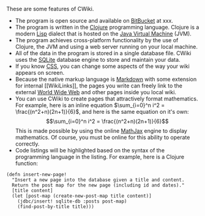 These are some features of CWiki.

* The program is open source and available on [BitBucket](https://bitbucket.org/product) at xxx.
* The program is written in the [Clojure](https://clojure.org/) programming language. Clojure is a modern [Lisp](https://en.wikipedia.org/wiki/Lisp_(programming_language)) dialect that is hosted on the [Java Virtual Machine](https://en.wikipedia.org/wiki/Java_virtual_machine) (JVM).
* The program achieves cross-platform functionality by the use of Clojure, the JVM and using a web server running on your local machine.
* All of the data in the program is stored in a single database file. CWiki uses the [SQLite](https://www.sqlite.org/) database engine to store and maintain your data.
* If you know [CSS](https://www.w3.org/Style/CSS/Overview.en.html), you can change some aspects of the way your wiki appears on screen.
* Because the native markup language is [Markdown](https://daringfireball.net/projects/markdown/) with some extension for internal [[WikiLinks]], the pages you write can freely link to the external [World Wide Web](https://en.wikipedia.org/wiki/World_Wide_Web) and other pages inside you local wiki.
* You can use CWiki to create pages that attractively format mathematics. For example, here is an inline equation $\sum_{i=0}^n i^2 = \frac{(n^2+n)(2n+1)}{6}$, and here is the same equation on it's own:
$$\sum_{i=0}^n i^2 = \frac{(n^2+n)(2n+1)}{6}$$
This is made possible by using the online  [MathJax](https://www.mathjax.org/) engine to display mathematics. Of course, you must be online for this ability to operate correctly.
* Code listings will be highlighted based on the syntax of the programming language in the listing. For example, here is a Clojure function:

```prettyprint
(defn insert-new-page!
  "Insert a new page into the database given a title and content.
  Return the post map for the new page (including id and dates)."
  [title content]
  (let [post-map (create-new-post-map title content)]
    (jdbc/insert! sqlite-db :posts post-map)
    (find-post-by-title title)))
```